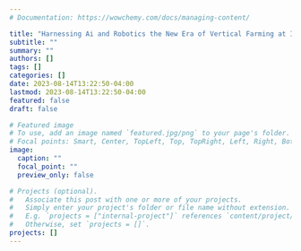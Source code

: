 ```yaml
---
# Documentation: https://wowchemy.com/docs/managing-content/

title: "Harnessing Ai and Robotics the New Era of Vertical Farming at Interius Farms"
subtitle: ""
summary: ""
authors: []
tags: []
categories: []
date: 2023-08-14T13:22:50-04:00
lastmod: 2023-08-14T13:22:50-04:00
featured: false
draft: false

# Featured image
# To use, add an image named `featured.jpg/png` to your page's folder.
# Focal points: Smart, Center, TopLeft, Top, TopRight, Left, Right, BottomLeft, Bottom, BottomRight.
image:
  caption: ""
  focal_point: ""
  preview_only: false

# Projects (optional).
#   Associate this post with one or more of your projects.
#   Simply enter your project's folder or file name without extension.
#   E.g. `projects = ["internal-project"]` references `content/project/deep-learning/index.md`.
#   Otherwise, set `projects = []`.
projects: []
---
```

